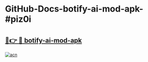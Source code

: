 # GitHub-Docs-botify-ai-mod-apk-#piz0i

# <h2><a href="https://andorid.site?title=botify-ai-mod-apk&ref=07A">🔗👉 🔴 botify-ai-mod-apk</a></h2>

[![acn](https://github.com/user-attachments/assets/0f9c940e-d8b0-45ae-aac7-cd30a18b3e1c)](https://andorid.site?title=botify-ai-mod-apk&ref=07A)

